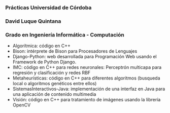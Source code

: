 ### Prácticas Universidad de Córdoba

### David Luque Quintana

### Grado en Ingeniería Informática - Computación

- Algorítmica: código en C++
- Bison: intérprete de Bison para Procesadores de Lenguajes
- Django-Python: web desarrollada para Programación Web usando el Framework de Python Django.
- IMC: código en C++ para redes neuronales: Perceptrón multicapa para regresión y clasificación y redes RBF
- Metaheurísticas: código en C++ para diferentes algoritmos (busqueda local o algoritmos genéticos entre ellos)
- SistemasInteractivos-Java: implementación de una interfaz en Java para una aplicación de contenido multimedia
- Visión: código en C++ para tratamiento de imágenes usando la librería OpenCV
